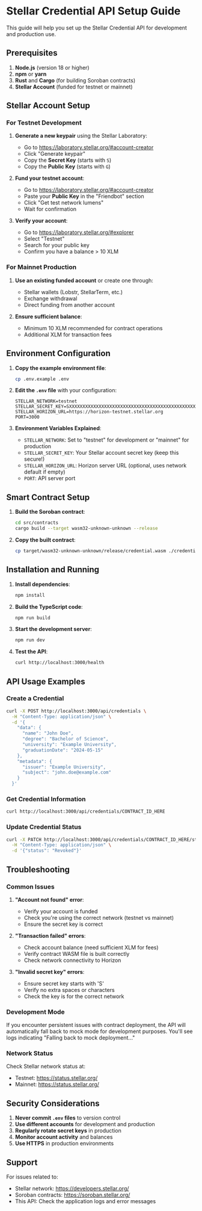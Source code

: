# Stellar Credential API Setup Guide

This guide will help you set up the Stellar Credential API for development and production use.

## Prerequisites

1. **Node.js** (version 18 or higher)
2. **npm** or **yarn**
3. **Rust** and **Cargo** (for building Soroban contracts)
4. **Stellar Account** (funded for testnet or mainnet)

## Stellar Account Setup

### For Testnet Development

1. **Generate a new keypair** using the Stellar Laboratory:
   - Go to https://laboratory.stellar.org/#account-creator
   - Click "Generate keypair"
   - Copy the **Secret Key** (starts with `S`)
   - Copy the **Public Key** (starts with `G`)

2. **Fund your testnet account**:
   - Go to https://laboratory.stellar.org/#account-creator
   - Paste your **Public Key** in the "Friendbot" section
   - Click "Get test network lumens"
   - Wait for confirmation

3. **Verify your account**:
   - Go to https://laboratory.stellar.org/#explorer
   - Select "Testnet"
   - Search for your public key
   - Confirm you have a balance > 10 XLM

### For Mainnet Production

1. **Use an existing funded account** or create one through:
   - Stellar wallets (Lobstr, StellarTerm, etc.)
   - Exchange withdrawal
   - Direct funding from another account

2. **Ensure sufficient balance**:
   - Minimum 10 XLM recommended for contract operations
   - Additional XLM for transaction fees

## Environment Configuration

1. **Copy the example environment file**:
   ```bash
   cp .env.example .env
   ```

2. **Edit the `.env` file** with your configuration:
   ```env
   STELLAR_NETWORK=testnet
   STELLAR_SECRET_KEY=SXXXXXXXXXXXXXXXXXXXXXXXXXXXXXXXXXXXXXXXXXXXXXXXXXXXXXX
   STELLAR_HORIZON_URL=https://horizon-testnet.stellar.org
   PORT=3000
   ```

3. **Environment Variables Explained**:
   - `STELLAR_NETWORK`: Set to "testnet" for development or "mainnet" for production
   - `STELLAR_SECRET_KEY`: Your Stellar account secret key (keep this secure!)
   - `STELLAR_HORIZON_URL`: Horizon server URL (optional, uses network default if empty)
   - `PORT`: API server port

## Smart Contract Setup

1. **Build the Soroban contract**:
   ```bash
   cd src/contracts
   cargo build --target wasm32-unknown-unknown --release
   ```

2. **Copy the built contract**:
   ```bash
   cp target/wasm32-unknown-unknown/release/credential.wasm ./credential.wasm
   ```

## Installation and Running

1. **Install dependencies**:
   ```bash
   npm install
   ```

2. **Build the TypeScript code**:
   ```bash
   npm run build
   ```

3. **Start the development server**:
   ```bash
   npm run dev
   ```

4. **Test the API**:
   ```bash
   curl http://localhost:3000/health
   ```

## API Usage Examples

### Create a Credential

```bash
curl -X POST http://localhost:3000/api/credentials \
  -H "Content-Type: application/json" \
  -d '{
    "data": {
      "name": "John Doe",
      "degree": "Bachelor of Science",
      "university": "Example University",
      "graduationDate": "2024-05-15"
    },
    "metadata": {
      "issuer": "Example University",
      "subject": "john.doe@example.com"
    }
  }'
```

### Get Credential Information

```bash
curl http://localhost:3000/api/credentials/CONTRACT_ID_HERE
```

### Update Credential Status

```bash
curl -X PATCH http://localhost:3000/api/credentials/CONTRACT_ID_HERE/status \
  -H "Content-Type: application/json" \
  -d '{"status": "Revoked"}'
```

## Troubleshooting

### Common Issues

1. **"Account not found" error**:
   - Verify your account is funded
   - Check you're using the correct network (testnet vs mainnet)
   - Ensure the secret key is correct

2. **"Transaction failed" errors**:
   - Check account balance (need sufficient XLM for fees)
   - Verify contract WASM file is built correctly
   - Check network connectivity to Horizon

3. **"Invalid secret key" errors**:
   - Ensure secret key starts with 'S'
   - Verify no extra spaces or characters
   - Check the key is for the correct network

### Development Mode

If you encounter persistent issues with contract deployment, the API will automatically fall back to mock mode for development purposes. You'll see logs indicating "Falling back to mock deployment..."

### Network Status

Check Stellar network status at:
- Testnet: https://status.stellar.org/
- Mainnet: https://status.stellar.org/

## Security Considerations

1. **Never commit `.env` files** to version control
2. **Use different accounts** for development and production
3. **Regularly rotate secret keys** in production
4. **Monitor account activity** and balances
5. **Use HTTPS** in production environments

## Support

For issues related to:
- Stellar network: https://developers.stellar.org/
- Soroban contracts: https://soroban.stellar.org/
- This API: Check the application logs and error messages